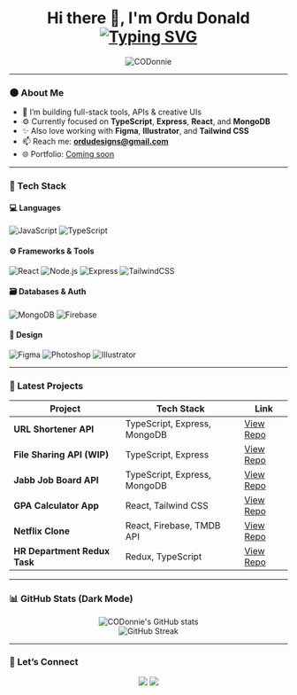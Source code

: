 <h1 align="center">
  Hi there 👋, I'm Ordu Donald<br/>
  <a href="https://github.com/CODonnie" target="_blank">
    <img src="https://readme-typing-svg.herokuapp.com?font=Fira+Code&size=24&pause=1000&color=FACC15&center=true&vCenter=true&width=435&lines=Full-Stack+Developer;Creative+UI%2FUX+Designer;Backend+API+Engineer;Lifelong+Learner+%26+Builder" alt="Typing SVG" />
  </a>
</h1>

<p align="center">
  <img src="https://komarev.com/ghpvc/?username=CODonnie&label=Profile%20views&color=FACC15&style=flat" alt="CODonnie" />
</p>

---

### 🌑 About Me

- 🔭 I’m building full-stack tools, APIs & creative UIs
- ⚙️ Currently focused on **TypeScript**, **Express**, **React**, and **MongoDB**
- ✨ Also love working with **Figma**, **Illustrator**, and **Tailwind CSS**
- 📫 Reach me: **ordudesigns@gmail.com**
- 🌐 Portfolio: [Coming soon](https://your-portfolio-link.com)

---

### 🧰 Tech Stack

#### 💻 Languages
![JavaScript](https://img.shields.io/badge/JavaScript-F7DF1E?style=flat-square&logo=javascript&logoColor=black)
![TypeScript](https://img.shields.io/badge/TypeScript-3178C6?style=flat-square&logo=typescript&logoColor=white)

#### ⚙️ Frameworks & Tools
![React](https://img.shields.io/badge/React-20232A?style=flat-square&logo=react&logoColor=61DAFB)
![Node.js](https://img.shields.io/badge/Node.js-339933?style=flat-square&logo=node.js&logoColor=white)
![Express](https://img.shields.io/badge/Express-000000?style=flat-square&logo=express&logoColor=white)
![TailwindCSS](https://img.shields.io/badge/TailwindCSS-38B2AC?style=flat-square&logo=tailwind-css)

#### 🗃️ Databases & Auth
![MongoDB](https://img.shields.io/badge/MongoDB-4EA94B?style=flat-square&logo=mongodb&logoColor=white)
![Firebase](https://img.shields.io/badge/Firebase-FFCA28?style=flat-square&logo=firebase&logoColor=black)

#### 🎨 Design
![Figma](https://img.shields.io/badge/Figma-000000?style=flat-square&logo=figma)
![Photoshop](https://img.shields.io/badge/Photoshop-31A8FF?style=flat-square&logo=adobe-photoshop)
![Illustrator](https://img.shields.io/badge/Illustrator-FF9A00?style=flat-square&logo=adobe-illustrator)

---

### 🚀 Latest Projects

| Project | Tech Stack | Link |
|--------|------------|------|
| **URL Shortener API** | TypeScript, Express, MongoDB | [View Repo](https://github.com/CODonnie/url-shortener-api) |
| **File Sharing API (WIP)** | TypeScript, Express | [View Repo](https://github.com/CODonnie/file-sharing-api) |
| **Jabb Job Board API** | TypeScript, Express, MongoDB | [View Repo](https://github.com/CODonnie/jabb-job-api) |
| **GPA Calculator App** | React, Tailwind CSS | [View Repo](https://github.com/CODonnie/gpa-calculator) |
| **Netflix Clone** | React, Firebase, TMDB API | [View Repo](https://github.com/CODonnie/netflix-clone) |
| **HR Department Redux Task** | Redux, TypeScript | [View Repo](https://github.com/CODonnie/hr-redux-task) |

---

### 📊 GitHub Stats (Dark Mode)

<p align="center">
  <img src="https://github-readme-stats.vercel.app/api?username=CODonnie&show_icons=true&theme=radical" alt="CODonnie's GitHub stats" />
  <br/>
  <img src="https://github-readme-streak-stats.herokuapp.com?user=CODonnie&theme=radical" alt="GitHub Streak" />
</p>

---

### 🤝 Let’s Connect

<p align="center">
  <a href="https://www.linkedin.com/in/donnie-ordu" target="_blank"><img src="https://img.shields.io/badge/LinkedIn-0A66C2?style=flat-square&logo=linkedin&logoColor=white" /></a>
  <a href="mailto:ordudesigns@gmail.com"><img src="https://img.shields.io/badge/Gmail-D14836?style=flat-square&logo=gmail&logoColor=white" /></a>
</p>
